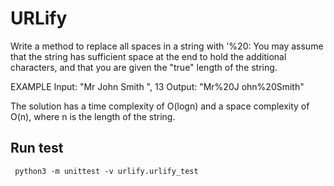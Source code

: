 # URLify

Write a method to replace all spaces in a string with '%20: You may assume that the string has sufficient space at the end to hold the additional characters, and that you are given the "true" length of the string.

EXAMPLE
Input: "Mr John Smith ", 13
Output: "Mr%20J ohn%20Smith"

The solution has a time complexity of O(logn) and a space complexity of O(n), where n is the length of the string.

## Run test

     python3 -m unittest -v urlify.urlify_test
